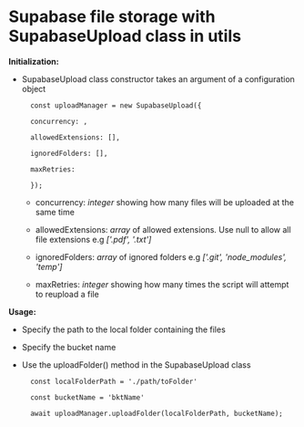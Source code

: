 # Supabase file storage with SupabaseUpload class in utils

**Initialization:**

* SupabaseUpload class constructor takes an argument of a configuration object

        const uploadManager = new SupabaseUpload({

        concurrency: , 

        allowedExtensions: [],

        ignoredFolders: [],

        maxRetries: 

        });

    - concurrency: *integer* showing how many files will be uploaded at the same time

    - allowedExtensions: *array* of allowed extensions. Use null to allow all file extensions e.g *['.pdf', '.txt']*

    - ignoredFolders: *array* of ignored folders e.g *['.git', 'node_modules', 'temp']*

    - maxRetries: *integer* showing how many times the script will attempt to reupload a file

**Usage:**

* Specify the path to the local folder containing the files

* Specify the bucket name

* Use the uploadFolder() method in the SupabaseUpload class


        const localFolderPath = './path/toFolder'

        const bucketName = 'bktName'

        await uploadManager.uploadFolder(localFolderPath, bucketName);